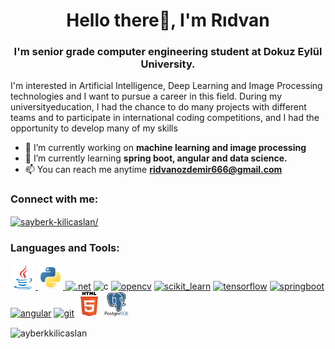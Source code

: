 <h1 align="center">Hello there👋, I'm Rıdvan</h1>
<h3 align="center">I'm senior grade computer engineering student at Dokuz Eylül University.</h3>
I'm interested in Artificial Intelligence, Deep Learning and Image Processing technologies and I want to pursue a career in this field. During my universityeducation, I had the chance to do many projects with different teams and to participate in international coding competitions, and I had the opportunity to develop many of my skills</br>


- 🔭 I’m currently working on **machine learning and image processing**
- 🌱 I’m currently learning **spring boot, angular and data science.**
- 📫 You can reach me anytime **ridvanozdemir666@gmail.com**

<h3 align="left">Connect with me:</h3>
<p align="left">
<a href="https://linkedin.com/in/rdvnzozdemir/" target="blank"><img align="center" src="https://cdn.jsdelivr.net/npm/simple-icons@3.0.1/icons/linkedin.svg" alt="sayberk-kilicaslan/" height="30" width="40" /></a>
</p>

<h3 align="left">Languages and Tools:</h3>
<p align="left">
<a href="https://www.java.com" target="_blank"> <img src="https://raw.githubusercontent.com/devicons/devicon/master/icons/java/java-original.svg" alt="java" width="40" height="40"/>
<a href="https://www.python.org" target="_blank"> <img src="https://raw.githubusercontent.com/devicons/devicon/master/icons/python/python-original.svg" alt="python" width="40" height="40"/> </a> 
<a href="https://dotnet.microsoft.com/en-us/" target="_blank"> <img src="https://seeklogo.com/images/1/net-logo-681E247422-seeklogo.com.png" alt=".net" width="40" height="40"/></a>
<a target="_blank"> <img src="https://upload.wikimedia.org/wikipedia/commons/thumb/1/18/C_Programming_Language.svg/1200px-C_Programming_Language.svg.png" alt="c" width="40" height="40"/> </a> 
<a href="https://opencv.org/" target="_blank"> <img src="https://www.vectorlogo.zone/logos/opencv/opencv-icon.svg" alt="opencv" width="40" height="40"/></a> 
<a href="https://scikit-learn.org/" target="_blank"> <img src="https://upload.wikimedia.org/wikipedia/commons/0/05/Scikit_learn_logo_small.svg" alt="scikit_learn" width="40" height="40"/></a>
<a href="https://www.tensorflow.org" target="_blank"> <img src="https://www.vectorlogo.zone/logos/tensorflow/tensorflow-icon.svg" alt="tensorflow" width="40" height="40"/></a> 
<a href="https://spring.io/" target="_blank"> <img src="https://spring.io/images/spring-logo-9146a4d3298760c2e7e49595184e1975.svg" alt="springboot" width="40" height="40"/></a> 
<a href="https://angular.io/" target="_blank"> <img src="https://angular.io/assets/images/logos/angular/logo-nav@2x.png" alt="angular" width="40" height="40"/></a> <a href="https://git-scm.com/" target="_blank"> <img src="https://www.vectorlogo.zone/logos/git-scm/git-scm-icon.svg" alt="git" width="40" height="40"/></a>
<a href="https://www.w3.org/html/" target="_blank"> <img src="https://raw.githubusercontent.com/devicons/devicon/master/icons/html5/html5-original-wordmark.svg" alt="html5" width="40" height="40"/></a>
<a href="https://www.postgresql.org" target="_blank"> <img src="https://raw.githubusercontent.com/devicons/devicon/master/icons/postgresql/postgresql-original-wordmark.svg" alt="postgresql" width="40" height="40"/></a>
</p>
<p><img align="center" src="https://github-readme-stats.vercel.app/api/top-langs?username=ridvanozdemir16n&show_icons=true&theme=tokyonight&locale=en&layout=compact" alt="ayberkkilicaslan" /></p>
